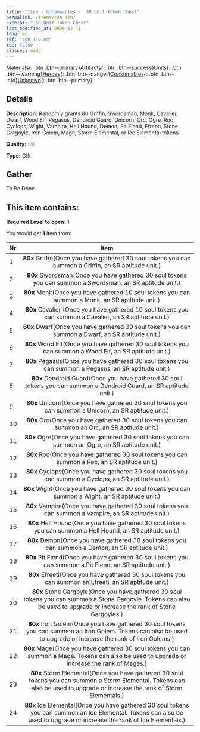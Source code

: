 ```yaml
---
title: "Item - Consumables -  SR Unit Token Chest"
permalink: /Items/con_110/
excerpt: " SR Unit Token Chest"
last_modified_at: 2020-12-11
lang: en
ref: "con_110.md"
toc: false
classes: wide
---
```

 [Materials](/Items/){: .btn .btn--primary}[Artifacts](/Items/Artifacts/){: .btn .btn--success}[Units](/Items/Units/){: .btn .btn--warning}[Heroes](/Items/Heroes/){: .btn .btn--danger}[Consumables](/Items/Consumables/){: .btn .btn--info}[Unknown](/Items/Unknown/){: .btn .btn--primary}

## Details
 **Description:** Randomly grants 80 Griffin, Swordsman, Monk, Cavalier, Dwarf, Wood Elf, Pegasus, Dendroid Guard, Unicorn, Orc, Ogre, Roc, Cyclops, Wight, Vampire, Hell Hound, Demon, Pit Fiend, Efreeti, Stone Gargoyle, Iron Golem, Mage, Storm Elemental, or Ice Elemental tokens.

 **Quality:** <span style="color: #DA70D6">OK</span>

 **Type:** Gift

## Gather

  To Be Done

## This item contains:

 **Required Level to open:** 1

 You would get **1** item  from:

  | Nr |      Item    |
  |:---|:------------:|
  | 1 |  **80x** Griffin(Once you have gathered 30 soul tokens you can summon a Griffin, an SR aptitude unit.) | 
  | 2 |  **80x** Swordsman(Once you have gathered 30 soul tokens you can summon a Swordsman, an SR aptitude unit.) | 
  | 3 |  **80x** Monk(Once you have gathered 10 soul tokens you can summon a Monk, an SR aptitude unit.) | 
  | 4 |  **80x** Cavalier (Once you have gathered 10 soul tokens you can summon a Cavalier, an SR aptitude unit.) | 
  | 5 |  **80x** Dwarf(Once you have gathered 30 soul tokens you can summon a Dwarf, an SR aptitude unit.) | 
  | 6 |  **80x** Wood Elf(Once you have gathered 30 soul tokens you can summon a Wood Elf, an SR aptitude unit.) | 
  | 7 |  **80x** Pegasus(Once you have gathered 30 soul tokens you can summon a Pegasus, an SR aptitude unit.) | 
  | 8 |  **80x** Dendroid Guard(Once you have gathered 30 soul tokens you can summon a Dendroid Guard, an SR aptitude unit.) | 
  | 9 |  **80x** Unicorn(Once you have gathered 30 soul tokens you can summon a Unicorn, an SR aptitude unit.) | 
  | 10 |  **80x** Orc(Once you have gathered 30 soul tokens you can summon an Orc, an SR aptitude unit.) | 
  | 11 |  **80x** Ogre(Once you have gathered 30 soul tokens you can summon an Ogre, an SR aptitude unit.) | 
  | 12 |  **80x** Roc(Once you have gathered 30 soul tokens you can summon a Roc, an SR aptitude unit.) | 
  | 13 |  **80x** Cyclops(Once you have gathered 30 soul tokens you can summon a Cyclops, an SR aptitude unit.) | 
  | 14 |  **80x** Wight(Once you have gathered 30 soul tokens you can summon a Wight, an SR aptitude unit.) | 
  | 15 |  **80x** Vampire(Once you have gathered 30 soul tokens you can summon a Vampire, an SR aptitude unit.) | 
  | 16 |  **80x** Hell Hound(Once you have gathered 30 soul tokens you can summon a Hell Hound, an SR aptitude unit.) | 
  | 17 |  **80x** Demon(Once you have gathered 30 soul tokens you can summon a Demon, an SR aptitude unit.) | 
  | 18 |  **80x** Pit Fiend(Once you have gathered 30 soul tokens you can summon a Pit Fiend, an SR aptitude unit.) | 
  | 19 |  **80x** Efreeti(Once you have gathered 30 soul tokens you can summon an Efreeti, an SR aptitude unit.) | 
  | 20 |  **80x** Stone Gargoyle(Once you have gathered 30 soul tokens you can summon a Stone Gargoyle. Tokens can also be used to upgrade or increase the rank of Stone Gargoyles.) | 
  | 21 |  **80x** Iron Golem(Once you have gathered 30 soul tokens you can summon an Iron Golem. Tokens can also be used to upgrade or increase the rank of Iron Golems.) | 
  | 22 |  **80x** Mage(Once you have gathered 30 soul tokens you can summon a Mage. Tokens can also be used to upgrade or increase the rank of Mages.) | 
  | 23 |  **80x** Storm Elemental(Once you have gathered 30 soul tokens you can summon a Storm Elemental. Tokens can also be used to upgrade or increase the rank of Storm Elementals.) | 
  | 24 |  **80x** Ice Elemental(Once you have gathered 30 soul tokens you can summon an Ice Elemental. Tokens can also be used to upgrade or increase the rank of Ice Elementals.) | 
